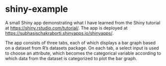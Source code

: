 # shiny-example

A small Shiny app demonstrating what I have learned from the Shiny tutorial at https://shiny.rstudio.com/tutorial/. The app is deployed at https://subhasischakraborti.shinyapps.io/shinyapps/.

The app consists of three tabs, each of which displays a bar graph based on a dataset from R’s datasets package. On each tab, a select input is used to choose an attribute, which becomes the categorical variable according to which data from the dataset is categorized to plot the bar graph.
